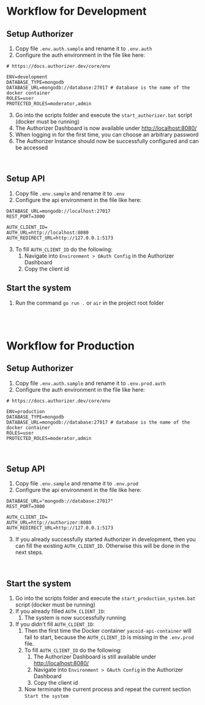 # Workflow for Development
## Setup Authorizer

1. Copy file `.env.auth.sample` and rename it to `.env.auth`
2. Configure the auth environment in the file like here:

```properties
# https://docs.authorizer.dev/core/env

ENV=development
DATABASE_TYPE=mongodb
DATABASE_URL=mongodb://database:27017 # database is the name of the docker container
ROLES=user
PROTECTED_ROLES=moderator,admin
```

3. Go into the scripts folder and execute the `start_authorizer.bat` script (docker must be running)
4. The Authorizer Dashboard is now available under <http://localhost:8080/>
5. When logging in for the first time, you can choose an arbitrary password
6. The Authorizer Instance should now be successfully configured and can be accessed

<br/>

## Setup API

1. Copy file `.env.sample` and rename it to `.env`
2. Configure the api environment in the file like here:

```properties
DATABASE_URL=mongodb://localhost:27017
REST_PORT=3000

AUTH_CLIENT_ID=
AUTH_URL=http://localhost:8080
AUTH_REDIRECT_URL=http://127.0.0.1:5173
```

3. To fill `AUTH_CLIENT_ID` do the following:
   1. Navigate into `Environment > OAuth Config` in the Authorizer Dashboard
   2. Copy the client id

## Start the system
1. Run the command `go run .` or `air` in the project root folder

<br/>
<br/>

# Workflow for Production

## Setup Authorizer
1. Copy file `.env.auth.sample` and rename it to `.env.prod.auth`
2. Configure the auth environment in the file like here:

```properties
# https://docs.authorizer.dev/core/env

ENV=production
DATABASE_TYPE=mongodb
DATABASE_URL=mongodb://database:27017 # database is the name of the docker container
ROLES=user
PROTECTED_ROLES=moderator,admin
```
<br/>

## Setup API

1. Copy file `.env.sample` and rename it to `.env.prod`
2. Configure the api environment in the file like here:

```properties
DATABASE_URL="mongodb://database:27017"
REST_PORT=3000

AUTH_CLIENT_ID=
AUTH_URL=http://authorizer:8080
AUTH_REDIRECT_URL=http://127.0.0.1:5173
```
3. If you already successfully started Authorizer in development, then you can fill the existing `AUTH_CLIENT_ID`. Otherwise this will be done in the next steps.

<br/>

## Start the system
1. Go into the scripts folder and execute the `start_production_system.bat` script (docker must be running)
2. If you already filled `AUTH_CLIENT_ID`:
   1. The system is now successfully running
3. If you didn't fill `AUTH_CLIENT_ID`:
   1. Then the first time the Docker container `yacoid-api-container` will fail to start, because the `AUTH_CLIENT_ID` is missing in the `.env.prod` file.
   2. To fill `AUTH_CLIENT_ID` do the following:
      1. The Authorizer Dashboard is still available under <http://localhost:8080/>
      2. Navigate into `Environment > OAuth Config` in the Authorizer Dashboard
      3. Copy the client id
   3. Now terminate the current process and repeat the current section `Start the system`